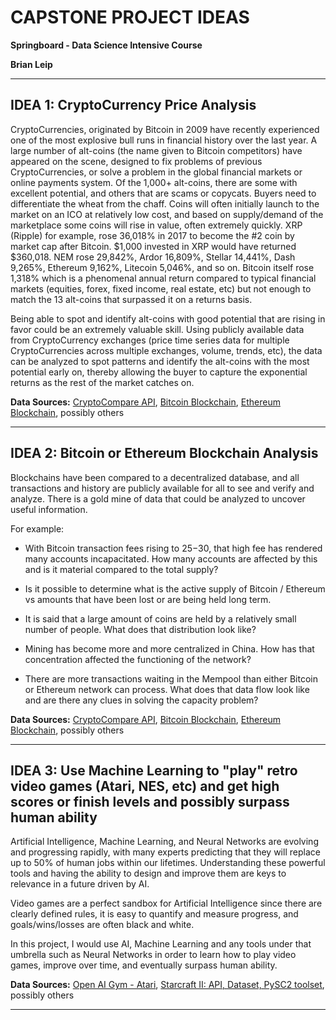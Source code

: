 # CAPSTONE PROJECT IDEAS

**Springboard - Data Science Intensive Course**

**Brian Leip**

---
## IDEA 1:  CryptoCurrency Price Analysis
CryptoCurrencies, originated by Bitcoin in 2009 have recently experienced one of the most explosive bull runs in financial history over the last year.  A large number of alt-coins (the name given to Bitcoin competitors) have appeared on the scene, designed to fix problems of previous CryptoCurrencies, or solve a problem in the global financial markets or online payments system.  Of the 1,000+ alt-coins, there are some with excellent potential, and others that are scams or copycats.  Buyers need to differentiate the wheat from the chaff.  Coins will often initially launch to the market on an ICO at relatively low cost, and based on supply/demand of the marketplace some coins will rise in value, often extremely quickly.  XRP (Ripple) for example, rose 36,018% in 2017 to become the #2 coin by market cap after Bitcoin.  $1,000 invested in XRP would have returned $360,018.  NEM rose 29,842%, Ardor 16,809%, Stellar 14,441%, Dash 9,265%, Ethereum 9,162%, Litecoin 5,046%, and so on.  Bitcoin itself rose 1,318% which is a phenomenal annual return compared to typical financial markets (equities, forex, fixed income, real estate, etc) but not enough to match the 13 alt-coins that surpassed it on a returns basis.

Being able to spot and identify alt-coins with good potential that are rising in favor could be an extremely valuable skill.  Using publicly available data from CryptoCurrency exchanges (price time series data for multiple CryptoCurrencies across multiple exchanges, volume, trends, etc), the data can be analyzed to spot patterns and identify the alt-coins with the most potential early on, thereby allowing the buyer to capture the exponential returns as the rest of the market catches on.

**Data Sources:**
[CryptoCompare API](https://www.cryptocompare.com/api/),
[Bitcoin Blockchain](https://blockchain.info/), 
[Ethereum Blockchain](https://etherscan.io/),
possibly others

---
## IDEA 2:  Bitcoin or Ethereum Blockchain Analysis
Blockchains have been compared to a decentralized database, and all transactions and history are publicly available for all to see and verify and analyze.  There is a gold mine of data that could be analyzed to uncover useful information.  

For example:  

- With Bitcoin transaction fees rising to $25-$30, that high fee has rendered many accounts incapacitated.  How many accounts are affected by this and is it material compared to the total supply?

- Is it possible to determine what is the active supply of Bitcoin / Ethereum vs amounts that have been lost or are being held long term.

- It is said that a large amount of coins are held by a relatively small number of people.  What does that distribution look like?

- Mining has become more and more centralized in China.  How has that concentration affected the functioning of the network?

- There are more transactions waiting in the Mempool than either Bitcoin or Ethereum network can process.  What does that data flow look like and are there any clues in solving the capacity problem?

**Data Sources:**
[CryptoCompare API](https://www.cryptocompare.com/api/),
[Bitcoin Blockchain](https://blockchain.info/), 
[Ethereum Blockchain](https://etherscan.io/),
possibly others

---
## IDEA 3:  Use Machine Learning to "play" retro video games (Atari, NES, etc) and get high scores or finish levels and possibly surpass human ability
Artificial Intelligence, Machine Learning, and Neural Networks are evolving and progressing rapidly, with many experts predicting that they will replace up to 50% of human jobs within our lifetimes.  Understanding these powerful tools and having the ability to design and improve them are keys to relevance in a future driven by AI.  

Video games are a perfect sandbox for Artificial Intelligence since there are clearly defined rules, it is easy to quantify and measure progress, and goals/wins/losses are often black and white.  

In this project, I would use AI, Machine Learning and any tools under that umbrella such as Neural Networks in order to learn how to play video games, improve over time, and eventually surpass human ability.  

**Data Sources:**
[Open AI Gym - Atari](https://gym.openai.com/envs/#atari),
[Starcraft II: API, Dataset, PySC2 toolset](https://deepmind.com/blog/deepmind-and-blizzard-open-starcraft-ii-ai-research-environment/),
possibly others

---